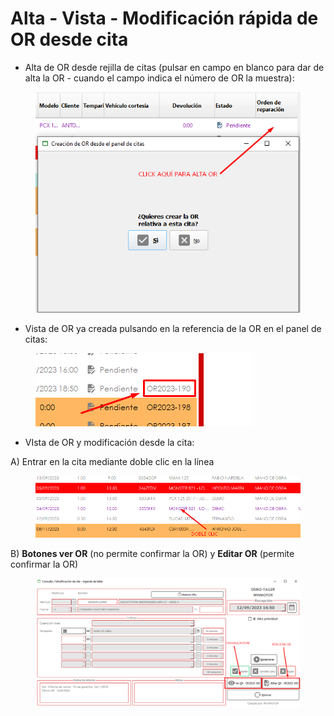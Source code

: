 # Alta - Vista - Modificación rápida de OR desde cita

* Alta de OR desde rejilla de citas (pulsar en campo en blanco para dar de alta la OR - cuando el campo indica el número de OR la muestra):

<figure><img src="../../../../.gitbook/assets/imagen (1) (1) (1) (1) (1) (1) (1) (1) (1) (1).png" alt=""><figcaption></figcaption></figure>

* Vista de OR ya creada pulsando en la referencia de la OR en el panel de citas:

<figure><img src="../../../../.gitbook/assets/imagen (1) (1) (1) (1) (1) (1) (1) (1) (1) (1) (1).png" alt=""><figcaption></figcaption></figure>

* VIsta de OR y modificación desde la cita:



&#x20;       A) Entrar en la cita mediante doble clic en la línea

<figure><img src="../../../../.gitbook/assets/imagen (2) (1) (1) (1) (1) (1) (1) (1).png" alt=""><figcaption></figcaption></figure>

&#x20;       B) **Botones ver OR** (no permite confirmar la OR) y **Editar OR** (permite confirmar la OR)

<figure><img src="../../../../.gitbook/assets/imagen (3) (1) (1) (1) (1).png" alt=""><figcaption></figcaption></figure>
